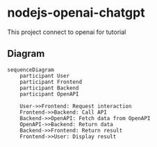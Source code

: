 # nodejs-openai-chatgpt
This project connect to openai for tutorial

## Diagram

```mermaid
sequenceDiagram
    participant User
    participant Frontend
    participant Backend
    participant OpenAPI

    User->>Frontend: Request interaction
    Frontend->>Backend: Call API
    Backend->>OpenAPI: Fetch data from OpenAPI
    OpenAPI->>Backend: Return data
    Backend->>Frontend: Return result
    Frontend->>User: Display result
```
